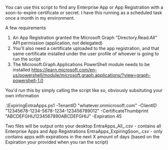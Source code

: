 You can use this script to find any Enterprise App or App Registration with a soon-to-expire certificate or secret. I have this running as a scheduled task once a month in my environment.

A few requirements

1. An App Registration granted the Microsoft Graph "Directory.Read.All" API permission (application, not delegated)
2. You'll also need a certificate uploaded to the app registration, and that same certificate installed under the user profile of whoever is going to run the script
3. The Microsoft.Graph.Applications PowerShell module needs to be installed https://learn.microsoft.com/en-us/powershell/module/microsoft.graph.applications/?view=graph-powershell-1.0

You'd run this by simply calling the script like so, obviously subsituting your own information

.\ExpiringEntraApps.ps1 -TenantID "whatever.onmicrosoft.com" -ClientID "12345678-1234-5678-1234-123456789012" -CertificateThumbprint "ABCDEFGHIJ1234567890ABCDEFGHIJ" -Expiration 45

Two files will be output onto your desktop
EntraApps_All_<date>.csv - contains all Enterprise Apps and App Registrations
EntraApps_ExpiringSoon_<date>.csv - only contains apps with expirations in the next X amount of days (based on the Expiration your provided when you ran the script)

